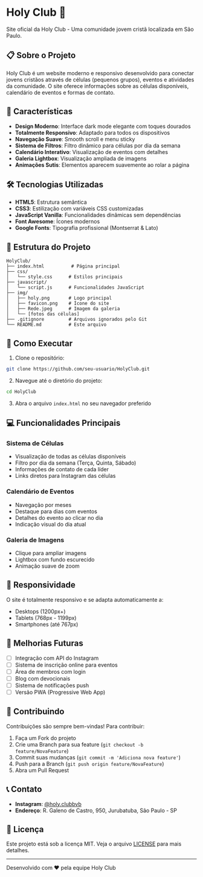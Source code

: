 # Holy Club 🙏

Site oficial da Holy Club - Uma comunidade jovem cristã localizada em São Paulo.

## 📋 Sobre o Projeto

Holy Club é um website moderno e responsivo desenvolvido para conectar jovens cristãos através de células (pequenos grupos), eventos e atividades da comunidade. O site oferece informações sobre as células disponíveis, calendário de eventos e formas de contato.

## 🎨 Características

- **Design Moderno**: Interface dark mode elegante com toques dourados
- **Totalmente Responsivo**: Adaptado para todos os dispositivos
- **Navegação Suave**: Smooth scroll e menu sticky
- **Sistema de Filtros**: Filtro dinâmico para células por dia da semana
- **Calendário Interativo**: Visualização de eventos com detalhes
- **Galeria Lightbox**: Visualização ampliada de imagens
- **Animações Sutis**: Elementos aparecem suavemente ao rolar a página

## 🛠️ Tecnologias Utilizadas

- **HTML5**: Estrutura semântica
- **CSS3**: Estilização com variáveis CSS customizadas
- **JavaScript Vanilla**: Funcionalidades dinâmicas sem dependências
- **Font Awesome**: Ícones modernos
- **Google Fonts**: Tipografia profissional (Montserrat & Lato)

## 📁 Estrutura do Projeto

```
HolyClub/
├── index.html          # Página principal
├── css/
│   └── style.css      # Estilos principais
├── javascript/
│   └── script.js      # Funcionalidades JavaScript
├── img/
│   ├── holy.png       # Logo principal
│   ├── favicon.png    # Ícone do site
│   ├── Rede.jpeg      # Imagem da galeria
│   └── [fotos das células]
├── .gitignore         # Arquivos ignorados pelo Git
└── README.md          # Este arquivo
```

## 🚀 Como Executar

1. Clone o repositório:
```bash
git clone https://github.com/seu-usuario/HolyClub.git
```

2. Navegue até o diretório do projeto:
```bash
cd HolyClub
```

3. Abra o arquivo `index.html` no seu navegador preferido

## 💻 Funcionalidades Principais

### Sistema de Células
- Visualização de todas as células disponíveis
- Filtro por dia da semana (Terça, Quinta, Sábado)
- Informações de contato de cada líder
- Links diretos para Instagram das células

### Calendário de Eventos
- Navegação por meses
- Destaque para dias com eventos
- Detalhes do evento ao clicar no dia
- Indicação visual do dia atual

### Galeria de Imagens
- Clique para ampliar imagens
- Lightbox com fundo escurecido
- Animação suave de zoom

## 📱 Responsividade

O site é totalmente responsivo e se adapta automaticamente a:
- Desktops (1200px+)
- Tablets (768px - 1199px)
- Smartphones (até 767px)

## 🎯 Melhorias Futuras

- [ ] Integração com API do Instagram
- [ ] Sistema de inscrição online para eventos
- [ ] Área de membros com login
- [ ] Blog com devocionais
- [ ] Sistema de notificações push
- [ ] Versão PWA (Progressive Web App)

## 🤝 Contribuindo

Contribuições são sempre bem-vindas! Para contribuir:

1. Faça um Fork do projeto
2. Crie uma Branch para sua feature (`git checkout -b feature/NovaFeature`)
3. Commit suas mudanças (`git commit -m 'Adiciona nova feature'`)
4. Push para a Branch (`git push origin feature/NovaFeature`)
5. Abra um Pull Request

## 📞 Contato

- **Instagram**: [@holy.clubbvb](https://www.instagram.com/holy.clubbvb/)
- **Endereço**: R. Galeno de Castro, 950, Jurubatuba, São Paulo - SP

## 📄 Licença

Este projeto está sob a licença MIT. Veja o arquivo [LICENSE](LICENSE) para mais detalhes.

---

Desenvolvido com ❤️ pela equipe Holy Club
